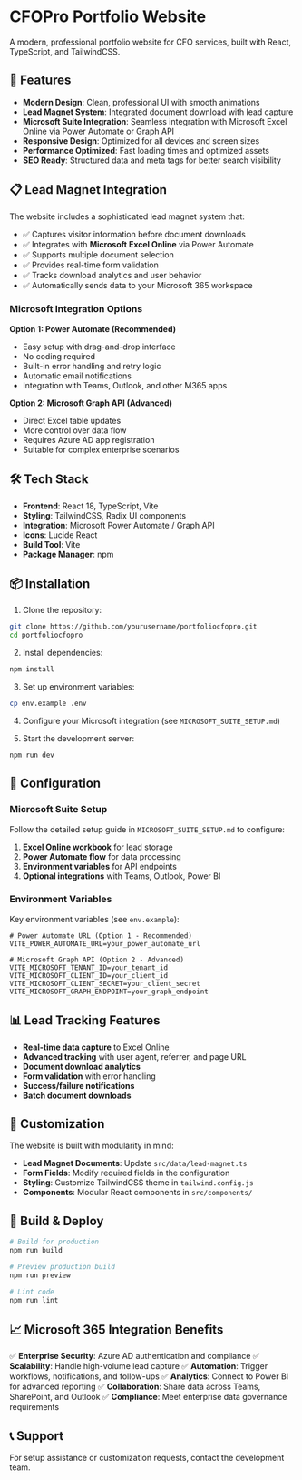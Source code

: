 # CFOPro Portfolio Website

A modern, professional portfolio website for CFO services, built with React, TypeScript, and TailwindCSS.

## 🚀 Features

- **Modern Design**: Clean, professional UI with smooth animations
- **Lead Magnet System**: Integrated document download with lead capture
- **Microsoft Suite Integration**: Seamless integration with Microsoft Excel Online via Power Automate or Graph API
- **Responsive Design**: Optimized for all devices and screen sizes
- **Performance Optimized**: Fast loading times and optimized assets
- **SEO Ready**: Structured data and meta tags for better search visibility

## 📋 Lead Magnet Integration

The website includes a sophisticated lead magnet system that:

- ✅ Captures visitor information before document downloads
- ✅ Integrates with **Microsoft Excel Online** via Power Automate
- ✅ Supports multiple document selection
- ✅ Provides real-time form validation
- ✅ Tracks download analytics and user behavior
- ✅ Automatically sends data to your Microsoft 365 workspace

### Microsoft Integration Options

**Option 1: Power Automate (Recommended)**

- Easy setup with drag-and-drop interface
- No coding required
- Built-in error handling and retry logic
- Automatic email notifications
- Integration with Teams, Outlook, and other M365 apps

**Option 2: Microsoft Graph API (Advanced)**

- Direct Excel table updates
- More control over data flow
- Requires Azure AD app registration
- Suitable for complex enterprise scenarios

## 🛠️ Tech Stack

- **Frontend**: React 18, TypeScript, Vite
- **Styling**: TailwindCSS, Radix UI components
- **Integration**: Microsoft Power Automate / Graph API
- **Icons**: Lucide React
- **Build Tool**: Vite
- **Package Manager**: npm

## 📦 Installation

1. Clone the repository:

```bash
git clone https://github.com/yourusername/portfoliocfopro.git
cd portfoliocfopro
```

2. Install dependencies:

```bash
npm install
```

3. Set up environment variables:

```bash
cp env.example .env
```

4. Configure your Microsoft integration (see `MICROSOFT_SUITE_SETUP.md`)

5. Start the development server:

```bash
npm run dev
```

## 🔧 Configuration

### Microsoft Suite Setup

Follow the detailed setup guide in `MICROSOFT_SUITE_SETUP.md` to configure:

1. **Excel Online workbook** for lead storage
2. **Power Automate flow** for data processing
3. **Environment variables** for API endpoints
4. **Optional integrations** with Teams, Outlook, Power BI

### Environment Variables

Key environment variables (see `env.example`):

```env
# Power Automate URL (Option 1 - Recommended)
VITE_POWER_AUTOMATE_URL=your_power_automate_url

# Microsoft Graph API (Option 2 - Advanced)
VITE_MICROSOFT_TENANT_ID=your_tenant_id
VITE_MICROSOFT_CLIENT_ID=your_client_id
VITE_MICROSOFT_CLIENT_SECRET=your_client_secret
VITE_MICROSOFT_GRAPH_ENDPOINT=your_graph_endpoint
```

## 📊 Lead Tracking Features

- **Real-time data capture** to Excel Online
- **Advanced tracking** with user agent, referrer, and page URL
- **Document download analytics**
- **Form validation** with error handling
- **Success/failure notifications**
- **Batch document downloads**

## 🎨 Customization

The website is built with modularity in mind:

- **Lead Magnet Documents**: Update `src/data/lead-magnet.ts`
- **Form Fields**: Modify required fields in the configuration
- **Styling**: Customize TailwindCSS theme in `tailwind.config.js`
- **Components**: Modular React components in `src/components/`

## 🚀 Build & Deploy

```bash
# Build for production
npm run build

# Preview production build
npm run preview

# Lint code
npm run lint
```

## 📈 Microsoft 365 Integration Benefits

✅ **Enterprise Security**: Azure AD authentication and compliance
✅ **Scalability**: Handle high-volume lead capture
✅ **Automation**: Trigger workflows, notifications, and follow-ups
✅ **Analytics**: Connect to Power BI for advanced reporting
✅ **Collaboration**: Share data across Teams, SharePoint, and Outlook
✅ **Compliance**: Meet enterprise data governance requirements

## 📞 Support

For setup assistance or customization requests, contact the development team.
